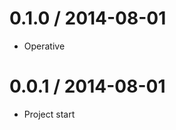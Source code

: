 0.1.0 / 2014-08-01
==================

  * Operative

0.0.1 / 2014-08-01
==================

  * Project start

